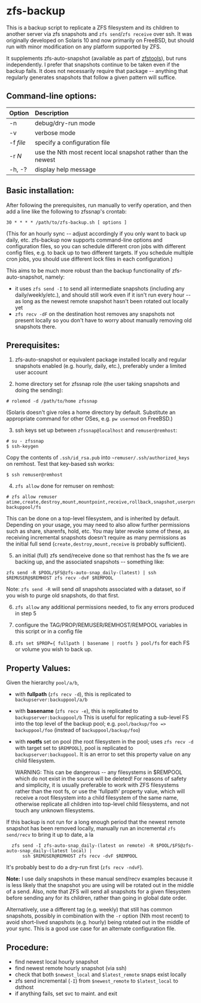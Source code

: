 # zfs-backup
This is a backup script to replicate a ZFS filesystem and its children to
another server via zfs snapshots and `zfs send`/`zfs receive` over ssh.  It
was originally developed on Solaris 10 and now primarily on FreeBSD, but
should run with minor modification on any platform supported by ZFS.

It supplements zfs-auto-snapshot (available as part of
[zfstools](https://github.com/bdrewery/zfstools)), but runs independently.  I
prefer that snapshots continue to be taken even if the backup fails.  It does
not necessarily require that package -- anything that regularly generates
snapshots that follow a given pattern will suffice.

## Command-line options:
| Option    | Description    |
| --- | :--- |
|  -n		| debug/dry-run mode |
|  -v		| verbose mode |
|  -f _file_	| specify a configuration file |
|  -r _N_	| use the Nth most recent local snapshot rather than the newest |
|  -h, -?	| display help message |


## Basic installation:
After following the prerequisites, run manually to verify
operation, and then add a line like the following to zfssnap's crontab:
```
30 * * * * /path/to/zfs-backup.sh [ options ]
```
(This for an hourly sync -- adjust accordingly if you only want to back up
daily, etc.  zfs-backup now supports command-line options and configuration
files, so you can schedule different cron jobs with different config files,
e.g. to back up to two different targets.  If you schedule multiple cron
jobs, you should use different lock files in each configuration.)

This aims to be much more robust than the backup functionality of
zfs-auto-snapshot, namely:
* it uses `zfs send -I` to send all intermediate snapshots (including
  any daily/weekly/etc.), and should still work even if it isn't run
  every hour -- as long as the newest remote snapshot hasn't been
  rotated out locally yet
* `zfs recv -dF` on the destination host removes any snapshots not
  present locally so you don't have to worry about manually removing
  old snapshots there.

## Prerequisites:
1. zfs-auto-snapshot or equivalent package installed locally and regular
  snapshots enabled (e.g. hourly, daily, etc.), preferably under a limited user
  account

2. home directory set for zfssnap role (the user taking snapshots and doing
  the sending):
  ```
  # rolemod -d /path/to/home zfssnap
  ```
  (Solaris doesn't give roles a home directory by default.  Substitute an appropriate
  command for other OSes, e.g. `pw usermod` on FreeBSD.)
  
3. ssh keys set up between `zfssnap@localhost` and `remuser@remhost`:
  ```
  # su - zfssnap
  $ ssh-keygen
  ```
  Copy the contents of `.ssh/id_rsa.pub` into `~remuser/.ssh/authorized_keys` on
  remhost.  Test that key-based ssh works:
  ```
  $ ssh remuser@remhost
  ```

4. `zfs allow` done for remuser on remhost:
  ```
  # zfs allow remuser atime,create,destroy,mount,mountpoint,receive,rollback,snapshot,userprop backuppool/fs
  ```
  This can be done on a top-level filesystem, and is inherited by default.
  Depending on your usage, you may need to also allow further permissions such
  as share, sharenfs, hold, etc.  You may later revoke some of these, as receiving
  incremental snapshots doesn't require as many permissions as the initial full
  send (`create,destroy,mount,receive` is probably sufficient).

5. an initial (full) zfs send/receive done so that remhost has the fs we
  are backing up, and the associated snapshots -- something like:
  ```
  zfs send -R $POOL/$FS@zfs-auto-snap_daily-(latest) | ssh $REMUSER@$REMHOST zfs recv -dvF $REMPOOL
  ```
  Note: `zfs send -R` will send *all* snapshots associated with a dataset, so
  if you wish to purge old snapshots, do that first.

6. `zfs allow` any additional permissions needed, to fix any errors produced in step 5

7. configure the TAG/PROP/REMUSER/REMHOST/REMPOOL variables in this script or in a config file

8. `zfs set $PROP={ fullpath | basename | rootfs } pool/fs`
  for each FS or volume you wish to back up.

## Property Values:
Given the hierarchy `pool/a/b`,
* with **fullpath** (`zfs recv -d`), this is replicated to `backupserver:backuppool/a/b`
* with **basename** (`zfs recv -e`), this is replicated to `backupserver:backuppool/b`
  This is useful for replicating a sub-level FS into the top level of the backup pool;
  e.g. `pool/backup/foo => backuppool/foo` (instead of `backuppool/backup/foo`)
* with **rootfs** set on pool (the root filesystem in the pool; uses `zfs recv -d`
  with target set to `$REMPOOL`), pool is replicated to `backupserver:backuppool`.
  It is an error to set this property value on any child filesystem.

  WARNING: This can be dangerous -- any filesystems in $REMPOOL which do not
  exist in the source will be deleted!  For reasons of safety and simplicity,
  it is usually preferable to work with ZFS filesystems rather than the root fs,
  or use the 'fullpath' property value, which will receive a root filesystem
  into a child filesystem of the same name, otherwise replicate all children
  into top-level child filesystems, and not touch any unknown filesystems.

If this backup is not run for a long enough period that the newest
remote snapshot has been removed locally, manually run an incremental
`zfs send/recv` to bring it up to date, a la
```
  zfs send -I zfs-auto-snap_daily-(latest on remote) -R $POOL/$FS@zfs-auto-snap_daily-(latest local) |
      ssh $REMUSER@REMHOST zfs recv -dvF $REMPOOL
```
It's probably best to do a dry-run first (`zfs recv -ndvF`).

**Note:** I use daily snapshots in these manual send/recv examples because
it is less likely that the snapshot you are using will be rotated out
in the middle of a send.  Also, note that ZFS will send all snapshots for a
given filesystem before sending any for its children, rather than going in
global date order.

Alternatively, use a different tag (e.g. weekly) that still has common
snapshots, possibly in combination with the `-r` option (Nth most recent) to
avoid short-lived snapshots (e.g. hourly) being rotated out in the middle
of your sync.  This is a good use case for an alternate configuration file.


## Procedure:
  * find newest local hourly snapshot
  * find newest remote hourly snapshot (via ssh)
  * check that both `$newest_local` and `$latest_remote` snaps exist locally
  * zfs send incremental (`-I`) from `$newest_remote` to `$latest_local` to dsthost
  * if anything fails, set svc to maint. and exit
